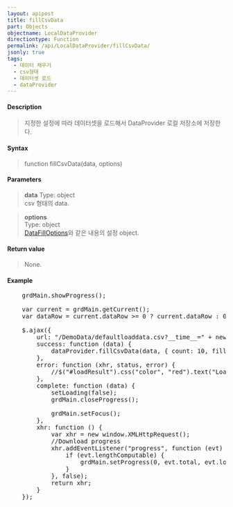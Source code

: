 ```yaml
---
layout: apipost
title: fillCsvData
part: Objects
objectname: LocalDataProvider
directiontype: Function
permalink: /api/LocalDataProvider/fillCsvData/
jsonly: true
tags:
  - 데이터 채우기
  - csv형태
  - 데이터셋 로드
  - dataProvider
---
```



#### Description

> 지정한 설정에 따라 데이터셋을 로드해서 DataProvider 로컬 저장소에 저장한다. 

#### Syntax

> function fillCsvData(data, options)

#### Parameters

> **data**
> Type: object  
> csv 형태의 data.  

> **options**  
> Type: object    
> [DataFillOptions](/api/types/DataFillOptions/)와 같은 내용의 설정 object.    

#### Return value

> None.   

#### Example

<pre class="prettyprint">
    grdMain.showProgress();

    var current = grdMain.getCurrent();
    var dataRow = current.dataRow >= 0 ? current.dataRow : 0;    

    $.ajax({
        url: "/DemoData/defaultloaddata.csv?__time__=" + new Date().getTime(),
        success: function (data) {
            dataProvider.fillCsvData(data, { count: 10, fillMode: "insert", fillPos: dataRow });
        },
        error: function (xhr, status, error) {
            //$("#loadResult").css("color", "red").text("Load failed: " + error).show();
        },
        complete: function (data) {
            setLoading(false);
            grdMain.closeProgress();

            grdMain.setFocus();
        },
        xhr: function () {
            var xhr = new window.XMLHttpRequest();
            //Download progress
            xhr.addEventListener("progress", function (evt) {
                if (evt.lengthComputable) {
                    grdMain.setProgress(0, evt.total, evt.loaded);
                }
            }, false);
            return xhr;
        }
    });
</pre>

